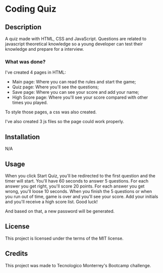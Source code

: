# Coding Quiz

## Description

A quiz made with HTML, CSS and JavaScript. Questions are related to javascript theoretical knowledge so a young developer can test their knowledge and prepare for a interview.

### What was done?

I've created 4 pages in HTML:
- Main page: Where you can read the rules and start the game;
- Quiz page: Where you'll see the questions;
- Save page: Where you can see your score and add your name;
- High Score page: Where you'll see your score compared with other times you played.

To style those pages, a css was also created.

I've also created 3 js files so the page could work properly.

## Installation

N/A

## Usage

When you click Start Quiz, you'll be redirected to the first question and the timer will start. You'll have 60 seconds to answer 5 questions.
For each answer you get right, you'll score 20 points. For each answer you get wrong, you'll loose 10 seconds.
When you finish the 5 questions or when you run out of time, game is over and you'll see your score.
Add your initials and you'll receive a high score list.
Good luck!

And based on that, a new password will be generated.


## License

This project is licensed under the terms of the MIT license.

## Credits

This project was made to Tecnologico Monterrey's Bootcamp challenge. 

